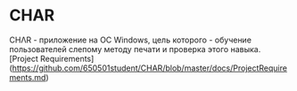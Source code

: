 # CHAR
CHΛR - приложение на ОС Windows, цель которого - обучение пользователей слепому методу печати и проверка этого навыка.
[Project Requirements] (https://github.com/650501student/CHAR/blob/master/docs/ProjectRequirements.md)
